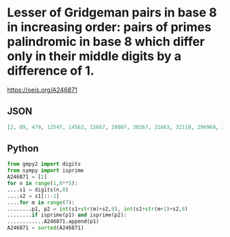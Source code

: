 # Lesser of Gridgeman pairs in base 8 in increasing order: pairs of primes palindromic in base 8 which differ only in their middle digits by a difference of 1\.
https://oeis.org/A246871
## JSON
```JSON
[2, 89, 479, 12547, 14563, 15667, 28807, 30367, 31663, 32119, 296969, 311561, 318281, 328721, 383321, 409889, 422369, 452009, 490481, 511289, 792131, 936227, 951851, 1345037, 1366349, 1444901, 1505261, 1543229, 1852679, 1861511, 1865159, 1871951, 1898447]
```
## Python
```Python
from gmpy2 import digits
from sympy import isprime
A246871 = [2]
for n in range(1,8**5):
....s1 = digits(n,8)
....s2 = s1[::-1]
....for m in range(7):
........p1, p2 = int(s1+str(m)+s2,8), int(s1+str(m+1)+s2,8)
........if isprime(p1) and isprime(p2):
............A246871.append(p1)
A246871 = sorted(A246871)
```
